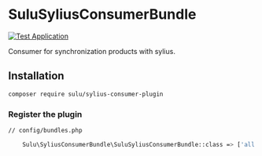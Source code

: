 # SuluSyliusConsumerBundle

[![Test Application](https://img.shields.io/github/workflow/status/sulu/SuluSyliusConsumerPlugin/Test%20application.svg?label=Test-Application)](https://github.com/sulu/SuluSyliusConsumerPlugin/actions)

Consumer for synchronization products with sylius.

## Installation

```bash
composer require sulu/sylius-consumer-plugin
```

### Register the plugin

```bash
// config/bundles.php

    Sulu\SyliusConsumerBundle\SuluSyliusConsumerBundle::class => ['all' => true],
```
